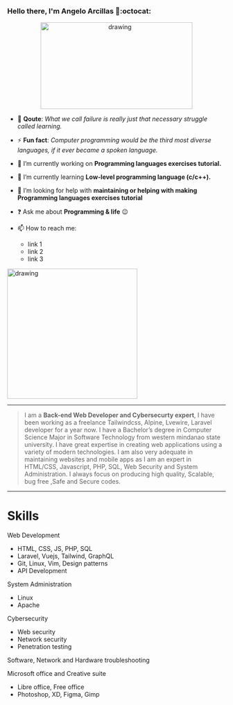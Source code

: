### Hello there, I'm Angelo Arcillas 👋:octocat:

<p align="center">
<img src="https://octodex.github.com/images/nyantocat.gif" alt="drawing" width="350" height="200"/>
</p>

- :muscle: **Qoute**: _What we call failure is really just that necessary struggle called learning._
- :zap: **Fun fact**: _Computer programming would be the third most diverse languages, if it ever became a spoken language._
- :telescope: I’m currently working on **Programming languages exercises tutorial.**
- :seedling: I’m currently learning **Low-level programming language (c/c++).**

- :two_men_holding_hands: I’m looking for help with **maintaining or helping with making Programming languages exercises tutorial**
- :question: Ask me about **Programming & life** :wink:

- :mailbox: How to reach me: 
  - link 1
  - link 2
  - link 3

<img src="https://octodex.github.com/images/Fintechtocat.png" alt="drawing" width="300"/>

<hr>

> I am a **Back-end Web Developer and Cybersecurty expert**, I have been working as a freelance Tailwindcss, Alpine, Lvewire, Laravel developer for a year now. I have a Bachelor’s degree in Computer Science Major in Software Technology from western mindanao state university. I have great expertise in creating web applications using a variety of modern technologies. I am also very adequate in maintaining websites and mobile apps as I am an expert in HTML/CSS, Javascript, PHP, SQL, Web Security and System Administration. I always focus on producing high quality, Scalable, bug free ,Safe and Secure codes.
<hr>

# Skills
Web Development
 - HTML, CSS, JS, PHP, SQL
 - Laravel, Vuejs, Tailwind, GraphQL
 - Git, Linux, Vim, Design patterns
 - API Development
 
System Administration
 - Linux
 - Apache
 
Cybersecurity
 - Web security
 - Network security
 - Penetration testing
 
Software, Network and Hardware troubleshooting

Microsoft office and Creative suite
 - Libre office, Free office
 - Photoshop, XD, Figma, Gimp
